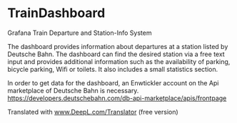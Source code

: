 # TrainDashboard
Grafana Train Departure and Station-Info System

The dashboard provides information about departures at a station listed by Deutsche Bahn. The dashboard can find the desired station via a free text input and provides additional information such as the availability of parking, bicycle parking, Wifi or toilets. It also includes a small statistics section. 

In order to get data for the dashboard, an Enwtickler account on the Api marketplace of Deutsche Bahn is necessary. https://developers.deutschebahn.com/db-api-marketplace/apis/frontpage

Translated with www.DeepL.com/Translator (free version)
